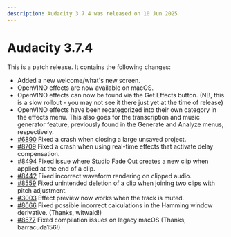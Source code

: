 ```yaml
---
description: Audacity 3.7.4 was released on 10 Jun 2025
---
```


# Audacity 3.7.4

This is a patch release. It contains the following changes:

* Added a new welcome/what's new screen.
* OpenVINO effects are now available on macOS.&#x20;
* OpenVINO effects can now be found via the Get Effects button. (NB, this is a slow rollout - you may not see it there just yet at the time of release)
* OpenVINO effects have been recategorized into their own category in the effects menu. This also goes for the transcription and music generator feature, previously found in the Generate and Analyze menus, respectively.
* [#6890](https://github.com/audacity/audacity/issues/6890) Fixed a crash when closing a large unsaved project.
* [#8709](https://github.com/audacity/audacity/issues/8709) Fixed a crash when using real-time effects that activate delay compensation.
* [#8494](https://github.com/audacity/audacity/issues/8494) Fixed issue where Studio Fade Out creates a new clip when applied at the end of a clip.
* [#8442](https://github.com/audacity/audacity/issues/8442) Fixed incorrect waveform rendering on clipped audio.
* [#8559](https://github.com/audacity/audacity/issues/8559) Fixed unintended deletion of a clip when joining two clips with pitch adjustment.
* [#3003](https://github.com/audacity/audacity/issues/3003) Effect preview now works when the track is muted.
* [#8666](https://github.com/audacity/audacity/issues/8666) Fixed possible incorrect calculations in the Hamming window derivative. (Thanks, witwald!)
* [#8577](https://github.com/audacity/audacity/issues/8577) Fixed compilation issues on legacy macOS (Thanks, barracuda156!)
